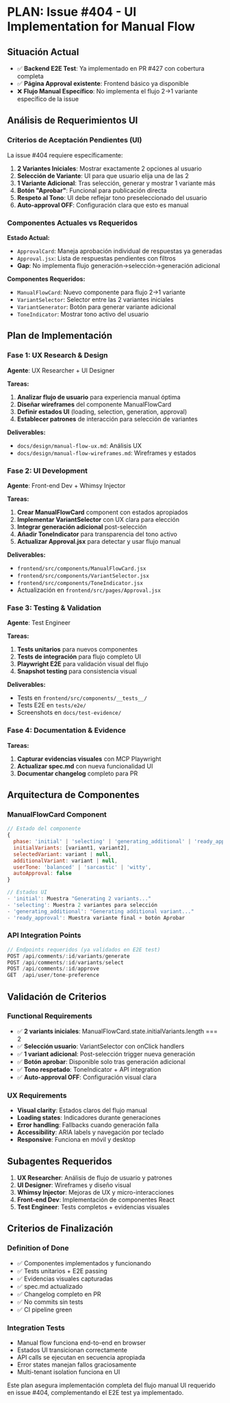 # PLAN: Issue #404 - UI Implementation for Manual Flow

## Situación Actual
- ✅ **Backend E2E Test**: Ya implementado en PR #427 con cobertura completa
- ✅ **Página Approval existente**: Frontend básico ya disponible  
- ❌ **Flujo Manual Específico**: No implementa el flujo 2→1 variante específico de la issue

## Análisis de Requerimientos UI

### Criterios de Aceptación Pendientes (UI)
La issue #404 requiere específicamente:

1. **2 Variantes Iniciales**: Mostrar exactamente 2 opciones al usuario
2. **Selección de Variante**: UI para que usuario elija una de las 2  
3. **1 Variante Adicional**: Tras selección, generar y mostrar 1 variante más
4. **Botón "Aprobar"**: Funcional para publicación directa
5. **Respeto al Tono**: UI debe reflejar tono preseleccionado del usuario
6. **Auto-approval OFF**: Configuración clara que esto es manual

### Componentes Actuales vs Requeridos

**Estado Actual:**
- `ApprovalCard`: Maneja aprobación individual de respuestas ya generadas
- `Approval.jsx`: Lista de respuestas pendientes con filtros
- **Gap**: No implementa flujo generación→selección→generación adicional

**Componentes Requeridos:**
- `ManualFlowCard`: Nuevo componente para flujo 2→1 variante
- `VariantSelector`: Selector entre las 2 variantes iniciales  
- `VariantGenerator`: Botón para generar variante adicional
- `ToneIndicator`: Mostrar tono activo del usuario

## Plan de Implementación

### Fase 1: UX Research & Design
**Agente**: UX Researcher + UI Designer

**Tareas:**
1. **Analizar flujo de usuario** para experiencia manual óptima
2. **Diseñar wireframes** del componente ManualFlowCard
3. **Definir estados UI** (loading, selection, generation, approval)
4. **Establecer patrones** de interacción para selección de variantes

**Deliverables:**
- `docs/design/manual-flow-ux.md`: Análisis UX
- `docs/design/manual-flow-wireframes.md`: Wireframes y estados

### Fase 2: UI Development
**Agente**: Front-end Dev + Whimsy Injector

**Tareas:**
1. **Crear ManualFlowCard** component con estados apropiados
2. **Implementar VariantSelector** con UX clara para elección
3. **Integrar generación adicional** post-selección
4. **Añadir ToneIndicator** para transparencia del tono activo
5. **Actualizar Approval.jsx** para detectar y usar flujo manual

**Deliverables:**
- `frontend/src/components/ManualFlowCard.jsx`
- `frontend/src/components/VariantSelector.jsx` 
- `frontend/src/components/ToneIndicator.jsx`
- Actualización en `frontend/src/pages/Approval.jsx`

### Fase 3: Testing & Validation
**Agente**: Test Engineer

**Tareas:**
1. **Tests unitarios** para nuevos componentes
2. **Tests de integración** para flujo completo UI
3. **Playwright E2E** para validación visual del flujo
4. **Snapshot testing** para consistencia visual

**Deliverables:**
- Tests en `frontend/src/components/__tests__/`
- Tests E2E en `tests/e2e/` 
- Screenshots en `docs/test-evidence/`

### Fase 4: Documentation & Evidence
**Tareas:**
1. **Capturar evidencias visuales** con MCP Playwright
2. **Actualizar spec.md** con nueva funcionalidad UI
3. **Documentar changelog** completo para PR

## Arquitectura de Componentes

### ManualFlowCard Component
```jsx
// Estado del componente
{
  phase: 'initial' | 'selecting' | 'generating_additional' | 'ready_approval',
  initialVariants: [variant1, variant2],
  selectedVariant: variant | null,
  additionalVariant: variant | null,
  userTone: 'balanced' | 'sarcastic' | 'witty',
  autoApproval: false
}

// Estados UI
- 'initial': Muestra "Generating 2 variants..."
- 'selecting': Muestra 2 variantes para selección  
- 'generating_additional': "Generating additional variant..."
- 'ready_approval': Muestra variante final + botón Aprobar
```

### API Integration Points
```javascript
// Endpoints requeridos (ya validados en E2E test)
POST /api/comments/:id/variants/generate
POST /api/comments/:id/variants/select  
POST /api/comments/:id/approve
GET  /api/user/tone-preference
```

## Validación de Criterios

### Functional Requirements
- ✅ **2 variants iniciales**: ManualFlowCard.state.initialVariants.length === 2
- ✅ **Selección usuario**: VariantSelector con onClick handlers
- ✅ **1 variant adicional**: Post-selección trigger nueva generación
- ✅ **Botón aprobar**: Disponible solo tras generación adicional
- ✅ **Tono respetado**: ToneIndicator + API integration
- ✅ **Auto-approval OFF**: Configuración visual clara

### UX Requirements  
- **Visual clarity**: Estados claros del flujo manual
- **Loading states**: Indicadores durante generaciones
- **Error handling**: Fallbacks cuando generación falla
- **Accessibility**: ARIA labels y navegación por teclado
- **Responsive**: Funciona en móvil y desktop

## Subagentes Requeridos

1. **UX Researcher**: Análisis de flujo de usuario y patrones
2. **UI Designer**: Wireframes y diseño visual  
3. **Whimsy Injector**: Mejoras de UX y micro-interacciones
4. **Front-end Dev**: Implementación de componentes React
5. **Test Engineer**: Tests completos + evidencias visuales

## Criterios de Finalización

### Definition of Done
- ✅ Componentes implementados y funcionando
- ✅ Tests unitarios + E2E passing 
- ✅ Evidencias visuales capturadas
- ✅ spec.md actualizado
- ✅ Changelog completo en PR
- ✅ No commits sin tests
- ✅ CI pipeline green

### Integration Tests
- Manual flow funciona end-to-end en browser
- Estados UI transicionan correctamente
- API calls se ejecutan en secuencia apropiada
- Error states manejan fallos graciosamente
- Multi-tenant isolation funciona en UI

Este plan asegura implementación completa del flujo manual UI requerido en issue #404, complementando el E2E test ya implementado.
